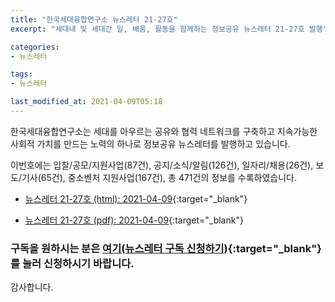 ```yaml
---
title: "한국세대융합연구소 뉴스레터 21-27호"
excerpt: "세대내 및 세대간 일, 배움, 활동을 함께하는 정보공유 뉴스레터 21-27호 발행" 

categories:
- 뉴스레터

tags:
- 뉴스레터

last_modified_at: 2021-04-09T05:18
---
```


한국세대융합연구소는 세대를 아우르는 공유와 협력 네트워크를 구축하고 지속가능한 사회적 가치를 만드는 노력의 하나로 정보공유 뉴스레터를 발행하고 있습니다.

이번호에는 입찰/공모/지원사업(87건), 공지/소식/알림(126건), 일자리/채용(26건), 보도/기사(65건), 중소벤처 지원사업(167건), 총 471건의 정보를 수록하였습니다.

* [뉴스레터 21-27호 (html): 2021-04-09](https://gcrcenter.github.io/assets/htmls/gcrc_news_letter_20210409.html){:target="_blank"}

* [뉴스레터 21-27호 (pdf): 2021-04-09](https://gcrcenter.github.io/assets/pdfs/news_letter_20210409.pdf){:target="_blank"}


### 구독을 원하시는 분은 [여기(뉴스레터 구독 신청하기)](https://forms.gle/MJ5gVHCdunBXXWVB7){:target="_blank"} 를 눌러 신청하시기 바랍니다.


감사합니다.